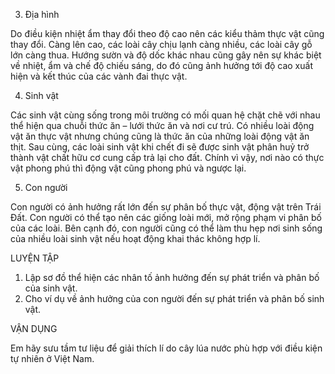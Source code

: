 3. Địa hình

Do điều kiện nhiệt ẩm thay đổi theo độ cao nên các kiểu thảm thực vật cũng thay đổi. Càng lên cao, các loài cây chịu lạnh càng nhiều, các loài cây gỗ lớn càng thua. Hướng sườn và độ dốc khác nhau cũng gây nên sự khác biệt về nhiệt, ẩm và chế độ chiếu sáng, do đó cũng ảnh hưởng tới độ cao xuất hiện và kết thúc của các vành đai thực vật.

4. Sinh vật

Các sinh vật cùng sống trong môi trường có mối quan hệ chặt chẽ với nhau thể hiện qua chuỗi thức ăn – lưới thức ăn và nơi cư trú. Có nhiều loài động vật ăn thực vật nhưng chúng cũng là thức ăn của những loài động vật ăn thịt. Sau cùng, các loài sinh vật khi chết đi sẽ được sinh vật phân huỷ trở thành vật chất hữu cơ cung cấp trả lại cho đất. Chính vì vậy, nơi nào có thực vật phong phú thì động vật cũng phong phú và ngược lại.

5. Con người

Con người có ảnh hưởng rất lớn đến sự phân bố thực vật, động vật trên Trái Đất. Con người có thể tạo nên các giống loài mới, mở rộng phạm vi phân bố của các loài. Bên cạnh đó, con người cũng có thể làm thu hẹp nơi sinh sống của nhiều loài sinh vật nếu hoạt động khai thác không hợp lí.

LUYỆN TẬP

1. Lập sơ đồ thể hiện các nhân tố ảnh hưởng đến sự phát triển và phân bố của sinh vật.
2. Cho ví dụ về ảnh hưởng của con người đến sự phát triển và phân bố sinh vật.

VẬN DỤNG

Em hãy sưu tầm tư liệu để giải thích lí do cây lúa nước phù hợp với điều kiện tự nhiên ở Việt Nam.